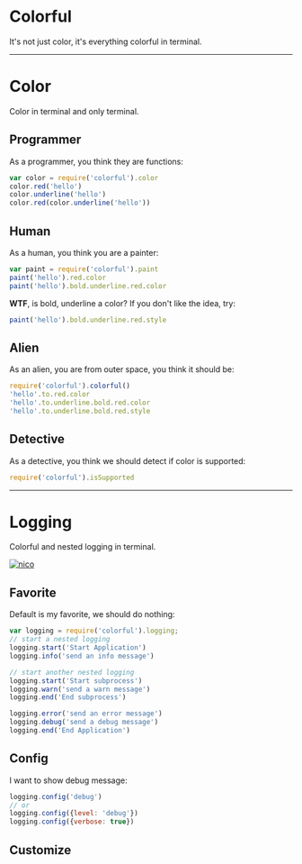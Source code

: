 # Colorful

It's not just color, it's everything colorful in terminal.

---------------------

# Color

Color in terminal and only terminal.

## Programmer

As a programmer, you think they are functions:

```javascript
var color = require('colorful').color
color.red('hello')
color.underline('hello')
color.red(color.underline('hello'))
```

## Human

As a human, you think you are a painter:

```javascript
var paint = require('colorful').paint
paint('hello').red.color
paint('hello').bold.underline.red.color
```

**WTF**, is bold, underline a color? If you don't like the idea, try:

```javascript
paint('hello').bold.underline.red.style
```

## Alien

As an alien, you are from outer space, you think it should be:

```javascript
require('colorful').colorful()
'hello'.to.red.color
'hello'.to.underline.bold.red.color
'hello'.to.underline.bold.red.style
```

## Detective

As a detective, you think we should detect if color is supported:

```javascript
require('colorful').isSupported
```

------

# Logging

Colorful and nested logging in terminal.

[![nico](http://lab.lepture.com/nico/nico-look.png)](http://lab.lepture.com/nico/)

## Favorite

Default is my favorite, we should do nothing:

```javascript
var logging = require('colorful').logging;
// start a nested logging
logging.start('Start Application')
logging.info('send an info message')

// start another nested logging
logging.start('Start subprocess')
logging.warn('send a warn message')
logging.end('End subprocess')

logging.error('send an error message')
logging.debug('send a debug message')
logging.end('End Application')
```

## Config

I want to show debug message:

```javascript
logging.config('debug')
// or
logging.config({level: 'debug'})
logging.config({verbose: true})
```

## Customize
